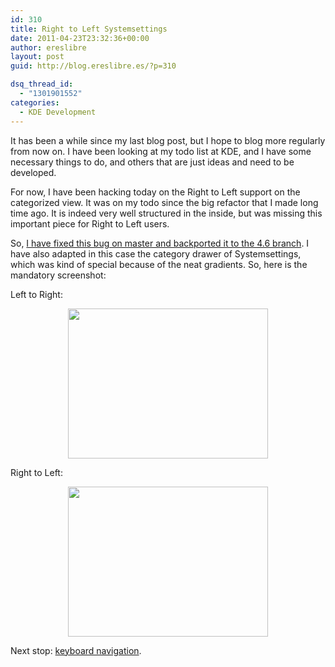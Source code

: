 ```yaml
---
id: 310
title: Right to Left Systemsettings
date: 2011-04-23T23:32:36+00:00
author: ereslibre
layout: post
guid: http://blog.ereslibre.es/?p=310

dsq_thread_id:
  - "1301901552"
categories:
  - KDE Development
---
```

It has been a while since my last blog post, but I hope to blog more regularly from now on. I have been looking at my todo list at KDE, and I have some necessary things to do, and others that are just ideas and need to be developed.

For now, I have been hacking today on the Right to Left support on the categorized view. It was on my todo since the big refactor that I made long time ago. It is indeed very well structured in the inside, but was missing this important piece for Right to Left users.

So, <a href="https://bugs.kde.org/show_bug.cgi?id=238508" target="_blank">I have fixed this bug on master and backported it to the 4.6 branch</a>. I have also adapted in this case the category drawer of Systemsettings, which was kind of special because of the neat gradients. So, here is the mandatory screenshot:

Left to Right:

<p style="text-align: center;">
  <a href="http://media.ereslibre.es/2011/04/systemsettings-ltr.png" target="_blank"><img class="aligncenter" src="http://media.ereslibre.es/2011/04/systemsettings-ltr.png" alt="" width="320" height="240" /></a>
</p>

<p style="text-align: left;">
  Right to Left:
</p>

<p style="text-align: center;">
  <a href="http://media.ereslibre.es/2011/04/systemsettings-rtl.png" target="_blank"><img class="aligncenter" src="http://media.ereslibre.es/2011/04/systemsettings-rtl.png" alt="" width="320" height="240" /></a>
</p>

<p style="text-align: left;">
  Next stop: <a href="https://bugs.kde.org/show_bug.cgi?id=237553" target="_blank">keyboard navigation</a>.
</p>